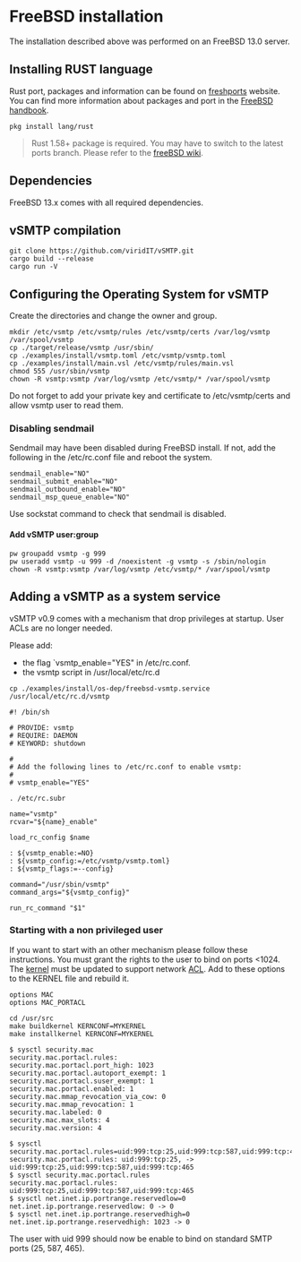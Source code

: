 # FreeBSD installation

The installation described above was performed on an FreeBSD 13.0 server.

## Installing RUST language

Rust port, packages and information can be found on [freshports] website. You can find more information about packages and port in the [FreeBSD handbook].

[freshports]: https://www.freshports.org/lang/rust/
[FreeBSD handbook]: https://docs.freebsd.org/en/books/handbook/

```shell
pkg install lang/rust
```

> Rust 1.58+ package is required. You may have to switch to the latest ports branch. Please refer to the [freeBSD wiki].

[freeBSD wiki]: https://wiki.freebsd.org/Ports/QuarterlyBranch

## Dependencies

FreeBSD 13.x comes with all required dependencies.

## vSMTP compilation

```shell
git clone https://github.com/viridIT/vSMTP.git
cargo build --release
cargo run -V
```

## Configuring the Operating System for vSMTP

Create the directories and change the owner and group.

```shell
mkdir /etc/vsmtp /etc/vsmtp/rules /etc/vsmtp/certs /var/log/vsmtp /var/spool/vsmtp
cp ./target/release/vsmtp /usr/sbin/
cp ./examples/install/vsmtp.toml /etc/vsmtp/vsmtp.toml
cp ./examples/install/main.vsl /etc/vsmtp/rules/main.vsl
chmod 555 /usr/sbin/vsmtp
chown -R vsmtp:vsmtp /var/log/vsmtp /etc/vsmtp/* /var/spool/vsmtp
```

Do not forget to add your private key and certificate to /etc/vsmtp/certs and allow vsmtp user to read them.

### Disabling sendmail

Sendmail may have been disabled during FreeBSD install. If not, add the following in the /etc/rc.conf file and reboot the system.

```shell
sendmail_enable="NO"
sendmail_submit_enable="NO"
sendmail_outbound_enable="NO"
sendmail_msp_queue_enable="NO"
```

Use sockstat command to check that sendmail is disabled.

#### Add vSMTP user:group

```shell
pw groupadd vsmtp -g 999
pw useradd vsmtp -u 999 -d /noexistent -g vsmtp -s /sbin/nologin
chown -R vsmtp:vsmtp /var/log/vsmtp /etc/vsmtp/* /var/spool/vsmtp
```

## Adding a vSMTP as a system service

vSMTP  v0.9 comes with a mechanism that drop privileges at startup. User ACLs are no longer needed.

Please add:

- the flag `vsmtp_enable="YES" in /etc/rc.conf.
- the vsmtp script in /usr/local/etc/rc.d

```shell
cp ./examples/install/os-dep/freebsd-vsmtp.service /usr/local/etc/rc.d/vsmtp
```

```shell
#! /bin/sh

# PROVIDE: vsmtp
# REQUIRE: DAEMON
# KEYWORD: shutdown

#
# Add the following lines to /etc/rc.conf to enable vsmtp:
#
# vsmtp_enable="YES"

. /etc/rc.subr

name="vsmtp"
rcvar="${name}_enable"

load_rc_config $name

: ${vsmtp_enable:=NO}
: ${vsmtp_config:=/etc/vsmtp/vsmtp.toml}
: ${vsmtp_flags:=--config}

command="/usr/sbin/vsmtp"
command_args="${vsmtp_config}"

run_rc_command "$1"
```

### Starting with a non privileged user

If you want to start with an other mechanism please follow these instructions.
You must grant the rights to the user to bind on ports <1024.
The [kernel] must be updated to support network [ACL].
Add to these options to the KERNEL file and rebuild it.

[kernel]: https://docs.freebsd.org/en/books/handbook/kernelconfig/
[ACL]: https://docs.freebsd.org/en/books/handbook/mac/

```console
options MAC
options MAC_PORTACL
```

```shell
cd /usr/src
make buildkernel KERNCONF=MYKERNEL
make installkernel KERNCONF=MYKERNEL
```

```shell
$ sysctl security.mac
security.mac.portacl.rules:
security.mac.portacl.port_high: 1023
security.mac.portacl.autoport_exempt: 1
security.mac.portacl.suser_exempt: 1
security.mac.portacl.enabled: 1
security.mac.mmap_revocation_via_cow: 0
security.mac.mmap_revocation: 1
security.mac.labeled: 0
security.mac.max_slots: 4
security.mac.version: 4
```

```shell
$ sysctl security.mac.portacl.rules=uid:999:tcp:25,uid:999:tcp:587,uid:999:tcp:465
security.mac.portacl.rules: uid:999:tcp:25, -> uid:999:tcp:25,uid:999:tcp:587,uid:999:tcp:465
$ sysctl security.mac.portacl.rules
security.mac.portacl.rules: uid:999:tcp:25,uid:999:tcp:587,uid:999:tcp:465
$ sysctl net.inet.ip.portrange.reservedlow=0
net.inet.ip.portrange.reservedlow: 0 -> 0
$ sysctl net.inet.ip.portrange.reservedhigh=0
net.inet.ip.portrange.reservedhigh: 1023 -> 0
```

The user with uid 999 should now be enable to bind on standard SMTP ports (25, 587, 465).
